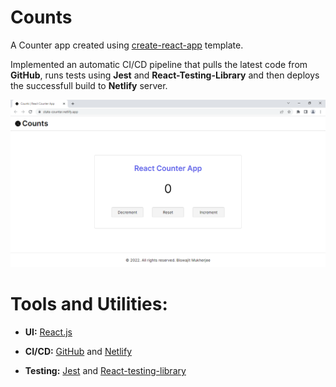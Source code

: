 # Counts

A Counter app created using [create-react-app](https://github.com/facebook/create-react-app) template.

Implemented an automatic CI/CD pipeline that pulls the latest code from **GitHub**, runs tests using **Jest** and **React-Testing-Library** and then deploys the successfull build to **Netlify** server.

![](./src/img/App.png)

# Tools and Utilities:

- **UI:** [React.js](https://reactjs.org/)

- **CI/CD:** [GitHub](https://github.com/) and [Netlify](https://www.netlify.com/)

- **Testing:** [Jest](https://jestjs.io/) and [React-testing-library](https://testing-library.com/docs/react-testing-library/intro/)
